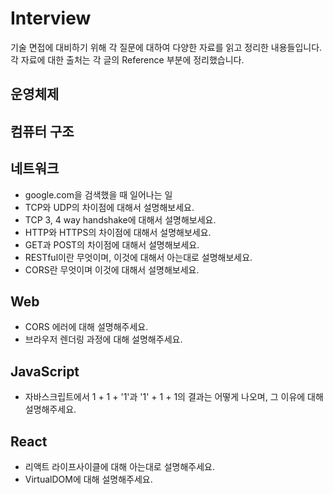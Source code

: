 # Interview

기술 면접에 대비하기 위해 각 질문에 대하여 다양한 자료를 읽고 정리한 내용들입니다.
각 자료에 대한 출처는 각 글의 Reference 부분에 정리했습니다.

## 운영체제

## 컴퓨터 구조

## 네트워크

- google.com을 검색했을 때 일어나는 일
- TCP와 UDP의 차이점에 대해서 설명해보세요.
- TCP 3, 4 way handshake에 대해서 설명해보세요.
- HTTP와 HTTPS의 차이점에 대해서 설명해보세요.
- GET과 POST의 차이점에 대해서 설명해보세요.
- RESTful이란 무엇이며, 이것에 대해서 아는대로 설명해보세요.
- CORS란 무엇이며 이것에 대해서 설명해보세요.

## Web

- CORS 에러에 대해 설명해주세요.
- 브라우저 렌더링 과정에 대해 설명해주세요.

## JavaScript

- 자바스크립트에서 1 + 1 + '1'과 '1' + 1 + 1의 결과는 어떻게 나오며, 그 이유에 대해 설명해주세요.

## React

- 리액트 라이프사이클에 대해 아는대로 설명해주세요.
- VirtualDOM에 대해 설명해주세요.
